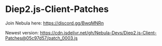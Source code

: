 # Diep2.js-Client-Patches

Join Nebula here: https://discord.gg/BwqMNRn

Newest version: https://cdn.jsdelivr.net/gh/Nebula-Devs/Diep2.js-Client-Patches@05c97d57/patch_0003.js

